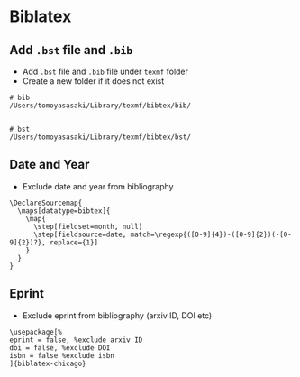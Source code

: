# Biblatex

## Add `.bst` file and `.bib`
* Add `.bst` file and `.bib` file under `texmf` folder
* Create a new folder if it does not exist

```
# bib
/Users/tomoyasasaki/Library/texmf/bibtex/bib/


# bst
/Users/tomoyasasaki/Library/texmf/bibtex/bst/
```

## Date and Year
* Exclude date and year from bibliography
```
\DeclareSourcemap{
  \maps[datatype=bibtex]{
    \map{
      \step[fieldset=month, null]
      \step[fieldsource=date, match=\regexp{([0-9]{4})-([0-9]{2})(-[0-9]{2})?}, replace={1}]
    }
  }
}
```

## Eprint
* Exclude eprint from bibliography (arxiv ID, DOI etc)
```
\usepackage[%
eprint = false, %exclude arxiv ID
doi = false, %exclude DOI
isbn = false %exclude isbn
]{biblatex-chicago} 
```
